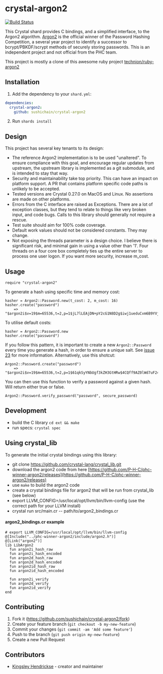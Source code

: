 # crystal-argon2

[![Build Status](https://www.travis-ci.org/SushiChain/crystal-argon2.svg?branch=master)](https://www.travis-ci.org/SushiChain/crystal-argon2)

This Crystal shard provides C bindings, and a simplified interface, to the Argon2 algorithm. [Argon2](https://github.com/P-H-C/phc-winner-argon2) is the official winner of the Password Hashing Competition, a several year project to identify a successor to bcrypt/PBKDF/scrypt methods of securely storing passwords. This is an independent project and not official from the PHC team.

This project is mostly a clone of this awesome ruby project [technion/ruby-argon2](https://github.com/technion/ruby-argon2)

## Installation

1. Add the dependency to your `shard.yml`:
```yaml
dependencies:
  crystal-argon2:
    github: sushichain/crystal-argon2
```
2. Run `shards install`

## Design

This project has several key tenants to its design:

* The reference Argon2 implementation is to be used "unaltered". To ensure compliance with this goal, and encourage regular updates from upstream, the upstream library is implemented as a git submodule, and is intended to stay that way.
* Security and maintainability take top priority. This can have an impact on platform support. A PR that contains platform specific code paths is unlikely to be accepted.
* Tested versions are Crystal 0.27.0 on MacOS and Linux. No assertions are made on other platforms.
* Errors from the C interface are raised as Exceptions. There are a lot of exception classes, but they tend to relate to things like very broken input, and code bugs. Calls to this library should generally not require a rescue.
* Test suite should aim for 100% code coverage.
* Default work values should not be considered constants. They may change.
* Not exposing the threads parameter is a design choice. I believe there is significant risk, and minimal gain in using a value other than '1'. Four threads on a four core box completely ties up the entire server to process one user logon. If you want more security, increase m_cost.

## Usage

```crystal
require "crystal-argon2"
```

To generate a hash using specific time and memory cost:

```crystal
hasher = Argon2::Password.new(t_cost: 2, m_cost: 16)
hasher.create("password")
    => "$argon2i$v=19$m=65536,t=2,p=1$jL7lLEAjDN+pY2cG1N8D2g$iwj1ueduCvm6B9YVjBSnAHu+6mKzqGmDW745ALR38Uo"
```

To utilise default costs:

```crystal
hasher = Argon2::Password.new
hasher.create("password")
```

If you follow this pattern, it is important to create a new `Argon2::Password` every time you generate a hash, in order to ensure a unique salt. See [issue 23](https://github.com/technion/ruby-argon2/issues/23) for more information.
Alternatively, use this shotcut:

```crystal
Argon2::Password.create("password")
    => "$argon2i$v=19$m=65536,t=2,p=1$61qkSyYNbUgf3kZH3GtHRw$4CQff9AZ0lWd7uF24RKMzqEiGpzhte1Hp8SO7X8bAew"
```

You can then use this function to verify a password against a given hash. Will return either true or false.

```crystal
Argon2::Password.verify_password("password", secure_password)
```

## Development

* build the C library `cd ext && make`
* run specs: `crystal spec`

## Using crystal_lib

To generate the initial crystal bindings using this library:

* git clone https://github.com/crystal-lang/crystal_lib.git
* download the argon2 code from here [https://github.com/P-H-C/phc-winner-argon2/releases](https://github.com/P-H-C/phc-winner-argon2/releases)
* use `make` to build the argon2 code
* create a crystal bindings file for argon2 that will be run from crystal_lib (see below)
* export LLVM_CONFIG=/usr/local/opt/llvm/bin/llvm-config (use the correct path for your LLVM install)
* crystal run src/main.cr -- path/to/argon2_bindings.cr

#### argon2_bindings.cr example

```crystal
# export LLVM_CONFIG=/usr/local/opt/llvm/bin/llvm-config
@[Include("../phc-winner-argon2/include/argon2.h")]
@[Link("argon2")]
lib LibArgon2
  fun argon2i_hash_raw
  fun argon2i_hash_encoded
  fun argon2d_hash_raw
  fun argon2d_hash_encoded
  fun argon2id_hash_raw
  fun argon2id_hash_encoded

  fun argon2i_verify
  fun argon2d_verify
  fun argon2id_verify
end
```

## Contributing

1. Fork it (<https://github.com/sushichain/crystal-argon2/fork>)
2. Create your feature branch (`git checkout -b my-new-feature`)
3. Commit your changes (`git commit -am 'Add some feature'`)
4. Push to the branch (`git push origin my-new-feature`)
5. Create a new Pull Request

## Contributors

- [Kingsley Hendrickse](https://github.com/kingsleyh) - creator and maintainer
